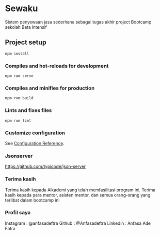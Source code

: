 # Sewaku
Sistem penyewaan jasa sederhana sebagai tugas akhir project Bootcamp sekolah Beta Intensif

## Project setup
```
npm install
```

### Compiles and hot-reloads for development
```
npm run serve
```

### Compiles and minifies for production
```
npm run build
```

### Lints and fixes files
```
npm run lint
```

### Customize configuration
See [Configuration Reference](https://cli.vuejs.org/config/).

### Jsonserver
https://github.com/typicode/json-server

### Terima kasih
Terima kasih kepada Alkademi yang telah memfasilitasi program ini, Terima kasih kepada para mentor, asisten mentor, dan semua orang-orang yang terlibat dalam bootcamp ini

### Profil saya
Instagram : @anfasadeftra
Github : @Anfasadeftra
Linkedin : Anfasa Ade Fatra
